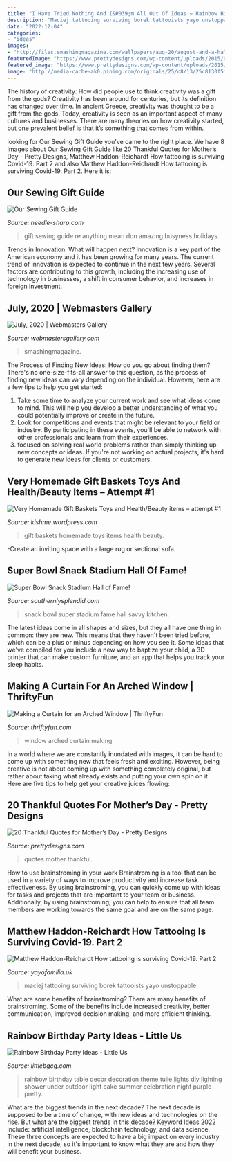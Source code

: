 ```yaml
---
title: "I Have Tried Nothing And I&#039;m All Out Of Ideas ~ Rainbow Birthday Table Decor Decoration Theme Tulle Lights Diy Lighting Shower Under Outdoor Light Cake Summer Celebration Night Purple Pretty"
description: "Maciej tattooing surviving borek tattooists yayo unstoppable"
date: "2022-12-04"
categories:
- "ideas"
images:
- "http://files.smashingmagazine.com/wallpapers/aug-20/august-and-a-half/cal/aug-20-august-and-a-half-cal-1024x768.jpg"
featuredImage: "https://www.prettydesigns.com/wp-content/uploads/2015/04/Amazing-Loving-Strong-Happy-Selfless-Graceful.jpg"
featured_image: "https://www.prettydesigns.com/wp-content/uploads/2015/04/Amazing-Loving-Strong-Happy-Selfless-Graceful.jpg"
image: "http://media-cache-ak0.pinimg.com/originals/25/c8/13/25c8130f5f038f1e62bf48b4bff68a50.jpg"
---
```



The history of creativity: How did people use to think creativity was a gift from the gods?
Creativity has been around for centuries, but its definition has changed over time. In ancient Greece, creativity was thought to be a gift from the gods. Today, creativity is seen as an important aspect of many cultures and businesses. There are many theories on how creativity started, but one prevalent belief is that it’s something that comes from within.

	

		
looking for Our Sewing Gift Guide you've came to the right place. We have 8 Images about Our Sewing Gift Guide like 20 Thankful Quotes for Mother’s Day - Pretty Designs, Matthew Haddon-Reichardt How tattooing is surviving Covid-19. Part 2 and also Matthew Haddon-Reichardt How tattooing is surviving Covid-19. Part 2. Here it is:
		
    
## Our Sewing Gift Guide

<img loading=lazy src="https://cdn.shopify.com/s/files/1/2016/4075/files/Needle_Sharp_s_1024x1024.png?v=1574440070" onerror="this.onerror=null;this.src='https://tse3.mm.bing.net/th?id=OIP.crn4r69M6z_d5rlYSkXGZwHaLG&amp;pid=15.1';" alt="Our Sewing Gift Guide">

_Source: needle-sharp.com_

>gift sewing guide re anything mean don amazing busyness holidays. 

	

Trends in Innovation: What will happen next?
Innovation is a key part of the American economy and it has been growing for many years. The current trend of innovation is expected to continue in the next few years. Several factors are contributing to this growth, including the increasing use of technology in businesses, a shift in consumer behavior, and increases in foreign investment.

    
## July, 2020 | Webmasters Gallery

<img loading=lazy src="http://files.smashingmagazine.com/wallpapers/aug-20/august-and-a-half/cal/aug-20-august-and-a-half-cal-1024x768.jpg" onerror="this.onerror=null;this.src='https://tse1.mm.bing.net/th?id=OIP.8aCeY6-2SD8ooydNZwcWqQHaFj&amp;pid=15.1';" alt="July, 2020 | Webmasters Gallery">

_Source: webmastersgallery.com_

>smashingmagazine. 

	

The Process of Finding New Ideas: How do you go about finding them?
There's no one-size-fits-all answer to this question, as the process of finding new ideas can vary depending on the individual. However, here are a few tips to help you get started: 
1. Take some time to analyze your current work and see what ideas come to mind. This will help you develop a better understanding of what you could potentially improve or create in the future. 
2. Look for competitions and events that might be relevant to your field or industry. By participating in these events, you'll be able to network with other professionals and learn from their experiences. 
3. focused on solving real world problems rather than simply thinking up new concepts or ideas. If you're not working on actual projects, it's hard to generate new ideas for clients or customers. 

    
## Very Homemade Gift Baskets Toys And Health/Beauty Items – Attempt #1

<img loading=lazy src="https://i1.wp.com/kishme.wordpress.com/files/2009/12/rsz_mini-img_04811.jpg" onerror="this.onerror=null;this.src='https://tse2.mm.bing.net/th?id=OIP.qvtHtKKYrUs9BZIw89lDtwHaEK&amp;pid=15.1';" alt="Very Homemade Gift Baskets Toys and Health/Beauty items – attempt #1">

_Source: kishme.wordpress.com_

>gift baskets homemade toys items health beauty. 

	

-Create an inviting space with a large rug or sectional sofa.

    
## Super Bowl Snack Stadium Hall Of Fame!

<img loading=lazy src="https://www.southernlysplendid.com/wp-content/uploads/2018/01/snack-stadium10.jpg" onerror="this.onerror=null;this.src='https://tse1.mm.bing.net/th?id=OIP.1GPVNMuXkqzHwiuX2b-GxgHaE8&amp;pid=15.1';" alt="Super Bowl Snack Stadium Hall of Fame!">

_Source: southernlysplendid.com_

>snack bowl super stadium fame hall savvy kitchen. 

	

The latest ideas come in all shapes and sizes, but they all have one thing in common: they are new. This means that they haven't been tried before, which can be a plus or minus depending on how you see it. Some ideas that we've compiled for you include a new way to baptize your child, a 3D printer that can make custom furniture, and an app that helps you track your sleep habits.

    
## Making A Curtain For An Arched Window | ThriftyFun

<img loading=lazy src="http://img.thrfun.com/img/076/920/arched_window_m1.jpg" onerror="this.onerror=null;this.src='https://tse1.mm.bing.net/th?id=OIP.36m2HILFwPcuWnuBLbl7vgAAAA&amp;pid=15.1';" alt="Making a Curtain for an Arched Window | ThriftyFun">

_Source: thriftyfun.com_

>window arched curtain making. 

	

In a world where we are constantly inundated with images, it can be hard to come up with something new that feels fresh and exciting. However, being creative is not about coming up with something completely original, but rather about taking what already exists and putting your own spin on it. Here are five tips to help get your creative juices flowing:

    
## 20 Thankful Quotes For Mother’s Day - Pretty Designs

<img loading=lazy src="https://www.prettydesigns.com/wp-content/uploads/2015/04/Amazing-Loving-Strong-Happy-Selfless-Graceful.jpg" onerror="this.onerror=null;this.src='https://tse1.mm.bing.net/th?id=OIP.rNsIfT9gjnfOoF1-jGi6ZAHaJ3&amp;pid=15.1';" alt="20 Thankful Quotes for Mother’s Day - Pretty Designs">

_Source: prettydesigns.com_

>quotes mother thankful. 

	

How to use brainstroming in your work
Brainstroming is a tool that can be used in a variety of ways to improve productivity and increase task effectiveness. By using brainstroming, you can quickly come up with ideas for tasks and projects that are important to your team or business. Additionally, by using brainstroming, you can help to ensure that all team members are working towards the same goal and are on the same page.

    
## Matthew Haddon-Reichardt How Tattooing Is Surviving Covid-19. Part 2

<img loading=lazy src="https://cdn.shopify.com/s/files/1/2156/7915/files/93836273_2688846224730820_7482007942175129600_n_c092e001-080e-4917-9ef2-9949c5e0995d_large.jpg?v=1591204186" onerror="this.onerror=null;this.src='https://tse1.mm.bing.net/th?id=OIP.47eO0BP8f0mHAASZF5IlWwAAAA&amp;pid=15.1';" alt="Matthew Haddon-Reichardt How tattooing is surviving Covid-19. Part 2">

_Source: yayofamilia.uk_

>maciej tattooing surviving borek tattooists yayo unstoppable. 

	

What are some benefits of brainstroming?
There are many benefits of brainstroming. Some of the benefits include increased creativity, better communication, improved decision making, and more efficient thinking.

    
## Rainbow Birthday Party Ideas - Little Us

<img loading=lazy src="http://media-cache-ak0.pinimg.com/originals/25/c8/13/25c8130f5f038f1e62bf48b4bff68a50.jpg" onerror="this.onerror=null;this.src='https://tse3.mm.bing.net/th?id=OIP.bvBWMYyZCuG09n6wEGsXVAHaLL&amp;pid=15.1';" alt="Rainbow Birthday Party Ideas - Little Us">

_Source: littlebgcg.com_

>rainbow birthday table decor decoration theme tulle lights diy lighting shower under outdoor light cake summer celebration night purple pretty. 

	

What are the biggest trends in the next decade?
The next decade is supposed to be a time of change, with new ideas and technologies on the rise. But what are the biggest trends in this decade? Keyword Ideas 2022 include: artificial intelligence, blockchain technology, and data science. These three concepts are expected to have a big impact on every industry in the next decade, so it's important to know what they are and how they will benefit your business.

